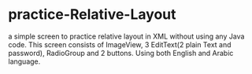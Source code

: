 # practice-Relative-Layout
a simple screen to practice relative layout in XML without using any Java code.
This screen consists of ImageView, 3 EditText(2 plain Text and password), RadioGroup and 2 buttons.
Using both English and Arabic language.
